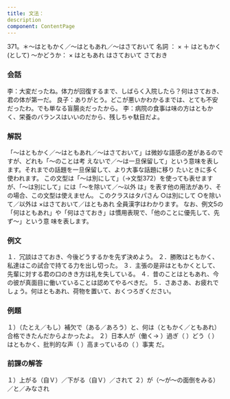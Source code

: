 ```yaml
---
title: 文法：
description
component: ContentPage
---
```



371。＊～はともかく／～はともあれ／～はさておいて
名詞 ： × ＋ はともかく(として) ～かどうか： × はともあれ
はさておいて
さておき
### 会話
李：大変だったね。体力が回復するまで、しばらく入院したら？何はさておき、君の体が第一だ。 良子：ありがとう。どこが悪いかわかるまでは、とても不安だったわ。でも単なる盲腸炎だったから。
李：病院の食事は味の方はともかく、栄養のバランスはいいのだから、残しちゃ駄目だよ。
### 解説
「～はともかく／～はともあれ／～はさておいて」は微妙な語感の差があるのですが、どれも「～のことは考 えないで／～は一旦保留して」という意味を表します。それまでの話題を一旦保留して、より大事な話題に移り たいときに多く使われます。
この文型は「～は別にして」（→文型372）を使っても表せますが、「～は別にして」には「～を除いて／～以外 は」を表す他の用法があり、その場合、この文型は使えません。
このクラスはタパさん
○は別にして
○を除いて／以外は
×はさておいて／はともあれ 全員漢字はわかります。
なお、例文5の「何はともあれ」や「何はさておき」は慣用表現で、「他のことに優先して、先ず～」という意 味を表します。
### 例文
１．冗談はさておき、今後どうするかを先ず決めよう。
２．勝敗はともかく、私達はこの試合で持てる力を出し切った。
３．主張の是非はともかくとして、先輩に対する君の口のきき方は礼を失している。
４．昔のことはともあれ、今の彼が真面目に働いていることは認めてやるべきだ。
５．さあさあ、お疲れでしょう。何はともあれ、荷物を置いて、おくつろぎください。
### 例題
１）（たとえ／もし）補欠で（ある／あろう）と、何は（ともかく／ともあれ）合格できたんだからよかったよ。
２）日本人が（働く→ ）過ぎ（ ）どう（ ）はともかく、批判的な声（ ）高まっているの（ ）事実
だ。
### 前課の解答
１）上がる（自Ｖ）／下がる（自Ｖ）／されて
２）が（～が～の面倒をみる）／と／みなされ
